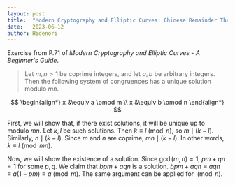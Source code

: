 ```yaml
---
layout: post
title:  "Modern Cryptography and Elliptic Curves: Chinese Remainder Theorem ($r = 2$)"
date:   2023-06-12
author: Hidenori
---
```


Exercise from P.71 of _Modern Cryptography and Elliptic Curves - A Beginner's Guide_.

> Let $m, n > 1$ be coprime integers, and let $a, b$ be arbitrary integers.
  Then the following system of congruences has a unique solution modulo $mn$.

$$
 \begin{align*}
    x &\equiv a \pmod m \\
    x &\equiv b \pmod n
 \end{align*}
$$

First, we will show that, if there exist solutions, it will be unique up to modulo $mn$.
Let $k, l$ be such solutions.
Then $k \equiv l \pmod n$, so $m \mid (k - l)$.
Similarly, $n \mid (k - l)$.
Since $m$ and $n$ are coprime, $mn \mid (k - l)$.
In other words, $k \equiv l \pmod{mn}$.

Now, we will show the existence of a solution.
Since $\gcd(m, n) = 1$, $pm + qn = 1$ for some $p, q$.
We claim that $bpm + aqn$ is a solution.
$bpm + aqn \equiv aqn \equiv a(1 - pm) \equiv a \pmod m$.
The same argument can be applied for $\pmod n$.

